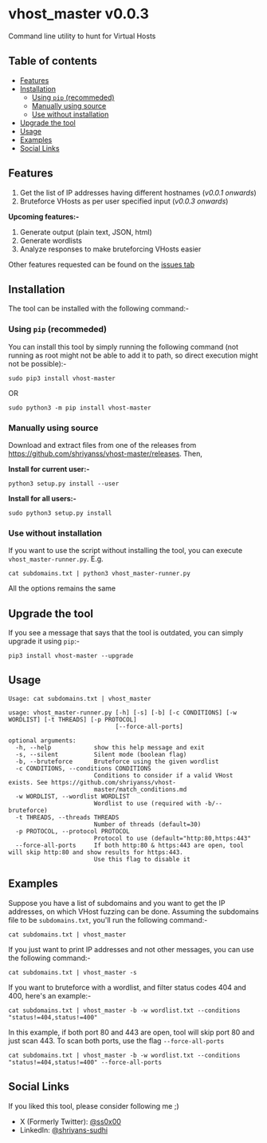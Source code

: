 # vhost_master v0.0.3
Command line utility to hunt for Virtual Hosts

## Table of contents
- [Features](#features)
- [Installation](#installation)
    - [Using `pip` (recommeded)](#using-pip-recommeded)
    - [Manually using source](#manually-using-source)
    - [Use without installation](#use-without-installation)
- [Upgrade the tool](#upgrade-the-tool)
- [Usage](#usage)
- [Examples](#examples)
- [Social Links](#social-links)

## Features
1. Get the list of IP addresses having different hostnames (*v0.0.1 onwards*)
1. Bruteforce VHosts as per user specified input (*v0.0.3 onwards*)

**Upcoming features:-**
1. Generate output (plain text, JSON, html)
1. Generate wordlists
1. Analyze responses to make bruteforcing VHosts easier

Other features requested can be found on the [issues tab](https://github.com/shriyanss/vhost-master/issues?q=is%3Aopen+is%3Aissue+label%3Aenhancement)

## Installation
The tool can be installed with the following command:-

### Using `pip` (recommeded)
You can install this tool by simply running the following command (not running as root might not be able to add it to path, so direct execution might not be possible):-
```
sudo pip3 install vhost-master
```
OR
```
sudo python3 -m pip install vhost-master
```

### Manually using source
Download and extract files from one of the releases from https://github.com/shriyanss/vhost-master/releases. Then,


**Install for current user:-**
```
python3 setup.py install --user
```

**Install for all users:-**
```
sudo python3 setup.py install
```

### Use without installation
If you want to use the script without installing the tool, you can execute `vhost_master-runner.py`. E.g.
```
cat subdomains.txt | python3 vhost_master-runner.py
```

All the options remains the same

<!-- **NOTE: If you install directly from `git clone`, you might encounter some errors. So, consider installing from [releases](https://github.com/shriyanss/vhost-master/releases) instead** -->

## Upgrade the tool
If you see a message that says that the tool is outdated, you can simply upgrade it using `pip`:-
```
pip3 install vhost-master --upgrade
```

## Usage
```
Usage: cat subdomains.txt | vhost_master
```

```
usage: vhost_master-runner.py [-h] [-s] [-b] [-c CONDITIONS] [-w WORDLIST] [-t THREADS] [-p PROTOCOL]
                              [--force-all-ports]

optional arguments:
  -h, --help            show this help message and exit
  -s, --silent          Silent mode (boolean flag)
  -b, --bruteforce      Bruteforce using the given wordlist
  -c CONDITIONS, --conditions CONDITIONS
                        Conditions to consider if a valid VHost exists. See https://github.com/shriyanss/vhost-
                        master/match_conditions.md
  -w WORDLIST, --wordlist WORDLIST
                        Wordlist to use (required with -b/--bruteforce)
  -t THREADS, --threads THREADS
                        Number of threads (default=30)
  -p PROTOCOL, --protocol PROTOCOL
                        Protocol to use (default="http:80,https:443"
  --force-all-ports     If both http:80 & https:443 are open, tool will skip http:80 and show results for https:443.
                        Use this flag to disable it
```

## Examples
Suppose you have a list of subdomains and you want to get the IP addresses, on which VHost fuzzing can be done. Assuming the subdomains file to be `subdomains.txt`, you'll run the following command:-
```
cat subdomains.txt | vhost_master
```

If you just want to print IP addresses and not other messages, you can use the following command:-
```
cat subdomains.txt | vhost_master -s
```

If you want to bruteforce with a wordlist, and filter status codes 404 and 400, here's an example:-
```
cat subdomains.txt | vhost_master -b -w wordlist.txt --conditions "status!=404,status!=400"
```

In this example, if both port 80 and 443 are open, tool will skip port 80 and just scan 443. To scan both ports, use the flag `--force-all-ports`
```
cat subdomains.txt | vhost_master -b -w wordlist.txt --conditions "status!=404,status!=400" --force-all-ports
```

## Social Links
If you liked this tool, please consider following me ;)
- X (Formerly Twitter): [@ss0x00](https://twitter.com/ss0x00)
- LinkedIn: [@shriyans-sudhi](https://www.linkedin.com/in/shriyans-sudhi/)
